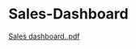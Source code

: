 # Sales-Dashboard
[Sales dashboard..pdf](https://github.com/ShamTange/Sales-Dashboard/files/13942447/Sales.dashboard.pdf)
